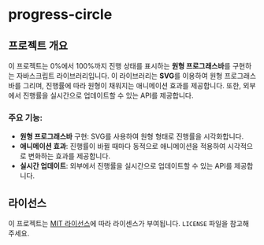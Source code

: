# progress-circle

## 프로젝트 개요
이 프로젝트는 0%에서 100%까지 진행 상태를 표시하는 **원형 프로그래스바**를 구현하는 자바스크립트 라이브러리입니다. 이 라이브러리는 **SVG**를 이용하여 원형 프로그래스바를 그리며, 진행률에 따라 원형이 채워지는 애니메이션 효과를 제공합니다. 또한, 외부에서 진행률을 실시간으로 업데이트할 수 있는 API를 제공합니다.

### 주요 기능:
- **원형 프로그래스바** 구현: SVG를 사용하여 원형 형태로 진행률을 시각화합니다.
- **애니메이션 효과**: 진행률이 바뀔 때마다 동적으로 애니메이션을 적용하여 시각적으로 변화하는 효과를 제공합니다.
- **실시간 업데이트**: 외부에서 진행률을 실시간으로 업데이트할 수 있는 API를 제공합니다.

## 라이선스

이 프로젝트는 [MIT 라이선스](LICENSE)에 따라 라이센스가 부여됩니다. `LICENSE` 파일을 참고해 주세요.
